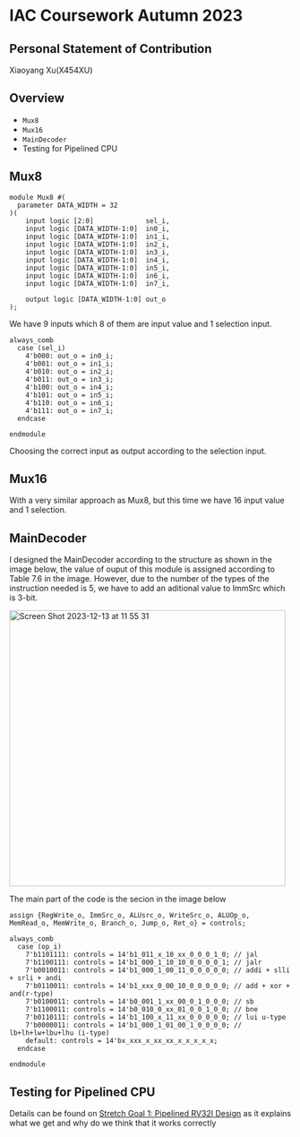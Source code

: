 # IAC Coursework Autumn 2023

## Personal Statement of Contribution

Xiaoyang Xu(X454XU)

## Overview

* `Mux8`
* `Mux16`
* `MainDecoder`
* Testing for Pipelined CPU

## Mux8

```
module Mux8 #(
  parameter DATA_WIDTH = 32
)(
    input logic [2:0]             sel_i,
    input logic [DATA_WIDTH-1:0]  in0_i,
    input logic [DATA_WIDTH-1:0]  in1_i,
    input logic [DATA_WIDTH-1:0]  in2_i,
    input logic [DATA_WIDTH-1:0]  in3_i,
    input logic [DATA_WIDTH-1:0]  in4_i,
    input logic [DATA_WIDTH-1:0]  in5_i,
    input logic [DATA_WIDTH-1:0]  in6_i,
    input logic [DATA_WIDTH-1:0]  in7_i,

    output logic [DATA_WIDTH-1:0] out_o
);
```

We have 9 inputs which 8 of them are input value and 1 selection input.

```
always_comb
  case (sel_i)
    4'b000: out_o = in0_i;
    4'b001: out_o = in1_i;
    4'b010: out_o = in2_i;
    4'b011: out_o = in3_i;
    4'b100: out_o = in4_i;
    4'b101: out_o = in5_i;
    4'b110: out_o = in6_i;
    4'b111: out_o = in7_i;
  endcase

endmodule
```

Choosing the correct input as output according to the selection input.

## Mux16

With a very similar approach as Mux8, but this time we have 16 input value and 1 selection.

## MainDecoder

I designed the MainDecoder according to the structure as shown in the image below, the value of ouput of this module is assigned according to Table 7.6 in the image. However, due to the number of the types of the instruction needed is 5, we have to add an aditional value to ImmSrc which is 3-bit.

<img width="493" alt="Screen Shot 2023-12-13 at 11 55 31" src="https://github.com/ccrownhill/riscv_cpu/assets/109323873/46d11ed9-3b14-455d-a39b-508ca032e2a4">

The main part of the code is the secion in the image below

```
assign {RegWrite_o, ImmSrc_o, ALUsrc_o, WriteSrc_o, ALUOp_o, MemRead_o, MemWrite_o, Branch_o, Jump_o, Ret_o} = controls;

always_comb
  case (op_i)
    7'b1101111: controls = 14'b1_011_x_10_xx_0_0_0_1_0; // jal
    7'b1100111: controls = 14'b1_000_1_10_10_0_0_0_0_1; // jalr
    7'b0010011: controls = 14'b1_000_1_00_11_0_0_0_0_0; // addi + slli + srli + andi
    7'b0110011: controls = 14'b1_xxx_0_00_10_0_0_0_0_0; // add + xor + and(r-type)
    7'b0100011: controls = 14'b0_001_1_xx_00_0_1_0_0_0; // sb
    7'b1100011: controls = 14'b0_010_0_xx_01_0_0_1_0_0; // bne
    7'b0110111: controls = 14'b1_100_x_11_xx_0_0_0_0_0; // lui u-type
    7'b0000011: controls = 14'b1_000_1_01_00_1_0_0_0_0; // lb+lh+lw+lbu+lhu (i-type)
    default: controls = 14'bx_xxx_x_xx_xx_x_x_x_x_x;
  endcase

endmodule 
```

## Testing for Pipelined CPU

Details can be found on [Stretch Goal 1: Pipelined RV32I Design](https://github.com/ccrownhill/riscv_cpu#stretch-goal-1-pipelined-rv32i-design) as it explains what we get and why do we think that it works correctly
